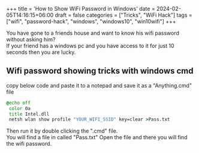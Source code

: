 +++
title = 'How to Show WiFi Password in Windows'
date = 2024-02-05T14:16:15+06:00
draft = false
categories = ["Tricks", "WiFi Hack"]
tags = ["wifi", "password-hack", "windows", "windows10", "win10wifi"]
+++

You have gone to a friends house and want to know his wifi password without asking him?  
If your friend has a windows pc and you have access to it for just 10 seconds then you are lucky.

## Wifi password showing tricks with windows cmd

copy below code and paste it to a notepad and save it as a "Anything.cmd" file

```cmd
@echo off
 color 0a
 title Intel.dll
 netsh wlan show profile "YOUR_WIFI_SSID" key=clear >Pass.txt
```
Then run it by double clicking the ".cmd" file.  
You will find a file in called "Pass.txt" Open the file and there you will find the wifi password.
